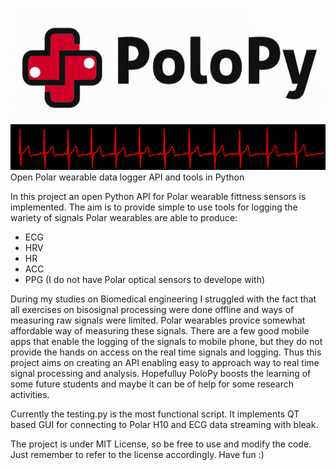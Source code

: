 ![Alt text](polopylogo.jpg)
![Alt text](H10_ecg.png)
Open Polar wearable data logger API and tools in Python

In this project an open Python API for Polar wearable fittness sensors is implemented. The aim is to provide simple to use tools for logging the wariety of signals Polar wearables are able to produce:
* ECG
* HRV
* HR
* ACC
* PPG (I do not have Polar optical sensors to develope with)

During my studies on Biomedical engineering I struggled with the fact that all exercises on bisosignal processing were done offline and ways of measuring raw signals were limited. Polar wearables provice somewhat affordable way of measuring these signals. There are a few good mobile apps that enable the logging of the signals to mobile phone, but they do not provide the hands on access on the real time signals and logging. Thus this project aims on creating an API enabling easy to approach way to real time signal processing and analysis. Hopefulluy PoloPy boosts the learning of some future students and maybe it can be of help for some research activities. 

Currently the testing.py is the most functional script. It implements QT based GUI for connecting to Polar H10 and ECG data streaming with bleak.

The project is under MIT License, so be free to use and modify the code. Just remember to refer to the license accordingly.
Have fun :)
